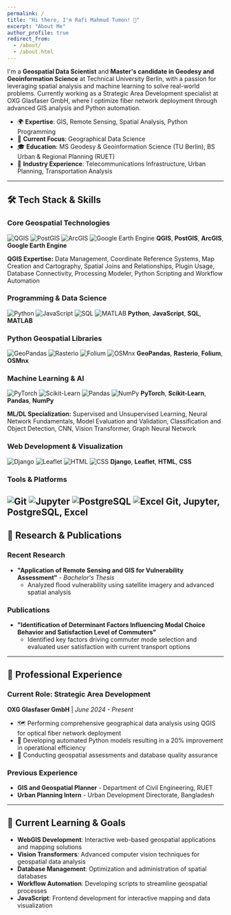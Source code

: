 ```yaml
---
permalink: /
title: "Hi there, I'm Rafi Mahmud Tumon! 👋"
excerpt: "About Me"
author_profile: true
redirect_from: 
  - /about/
  - /about.html
---
```




I'm a **Geospatial Data Scientist** and **Master's candidate in Geodesy and Geoinformation Science** at Technical University Berlin, with a passion for leveraging spatial analysis and machine learning to solve real-world problems. Currently working as a Strategic Area Development specialist at OXG Glasfaser GmbH, where I optimize fiber network deployment through advanced GIS analysis and Python automation.

- 🌍 **Expertise**: GIS, Remote Sensing, Spatial Analysis, Python Programming
- 🔭 **Current Focus**: Geographical Data Science
- 🎓 **Education**: MS Geodesy & Geoinformation Science (TU Berlin), BS Urban & Regional Planning (RUET)
- 💼 **Industry Experience**: Telecommunications Infrastructure, Urban Planning, Transportation Analysis

---

## 🛠️ Tech Stack & Skills

### **Core Geospatial Technologies**
![QGIS](https://img.shields.io/badge/QGIS-3.34-589632?style=for-the-badge&logo=qgis&logoColor=white)
![PostGIS](https://img.shields.io/badge/PostGIS-336791?style=for-the-badge&logo=postgresql&logoColor=white)
![ArcGIS](https://img.shields.io/badge/ArcGIS-2C5282?style=for-the-badge&logo=esri&logoColor=white)
![Google Earth Engine](https://img.shields.io/badge/Google_Earth_Engine-4285F4?style=for-the-badge&logo=google-earth&logoColor=white)
**QGIS**,  **PostGIS**,  **ArcGIS**,  **Google Earth Engine**

**QGIS Expertise:** Data Management, Coordinate Reference Systems, Map Creation and Cartography, Spatial Joins and Relationships, Plugin Usage, Database Connectivity, Processing Modeler, Python Scripting and Workflow Automation

### **Programming & Data Science**
![Python](https://img.shields.io/badge/Python-3776AB?style=for-the-badge&logo=python&logoColor=white)
![JavaScript](https://img.shields.io/badge/JavaScript-F7DF1E?style=for-the-badge&logo=javascript&logoColor=black)
![SQL](https://img.shields.io/badge/SQL-336791?style=for-the-badge&logo=postgresql&logoColor=white)
![MATLAB](https://img.shields.io/badge/MATLAB-FF6500?style=for-the-badge&logo=mathworks&logoColor=white)
**Python**,  **JavaScript**,  **SQL**,  **MATLAB**

### **Python Geospatial Libraries**
![GeoPandas](https://img.shields.io/badge/GeoPandas-000000?style=for-the-badge&logo=pandas&logoColor=white)
![Rasterio](https://img.shields.io/badge/Rasterio-4CAF50?style=for-the-badge)
![Folium](https://img.shields.io/badge/Folium-77B829?style=for-the-badge&logo=leaflet&logoColor=white)
![OSMnx](https://img.shields.io/badge/OSMnx-FF6B6B?style=for-the-badge)
**GeoPandas**,  **Rasterio**,  **Folium**,  **OSMnx**

### **Machine Learning & AI**
![PyTorch](https://img.shields.io/badge/PyTorch-EE4C2C?style=for-the-badge&logo=pytorch&logoColor=white)
![Scikit-Learn](https://img.shields.io/badge/scikit--learn-F7931E?style=for-the-badge&logo=scikit-learn&logoColor=white)
![Pandas](https://img.shields.io/badge/Pandas-150458?style=for-the-badge&logo=pandas&logoColor=white)
![NumPy](https://img.shields.io/badge/NumPy-013243?style=for-the-badge&logo=numpy&logoColor=white)
**PyTorch**,  **Scikit-Learn**,  **Pandas**,  **NumPy**

**ML/DL Specialization:** Supervised and Unsupervised Learning, Neural Network Fundamentals, Model Evaluation and Validation, Classification and Object Detection, CNN, Vision Transformer, Graph Neural Network

### **Web Development & Visualization**
![Django](https://img.shields.io/badge/Django-092E20?style=for-the-badge&logo=django&logoColor=white)
![Leaflet](https://img.shields.io/badge/Leaflet-199900?style=for-the-badge&logo=leaflet&logoColor=white)
![HTML](https://img.shields.io/badge/HTML-E34F26?style=for-the-badge&logo=html5&logoColor=white)
![CSS](https://img.shields.io/badge/CSS-1572B6?style=for-the-badge&logo=css3&logoColor=white)
**Django**,  **Leaflet**,  **HTML**,  **CSS**

### **Tools & Platforms**
![Git](https://img.shields.io/badge/Git-F05032?style=for-the-badge&logo=git&logoColor=white)
![Jupyter](https://img.shields.io/badge/Jupyter-F37626?style=for-the-badge&logo=jupyter&logoColor=white)
![PostgreSQL](https://img.shields.io/badge/PostgreSQL-336791?style=for-the-badge&logo=postgresql&logoColor=white)
![Excel](https://img.shields.io/badge/Microsoft_Excel-217346?style=for-the-badge&logo=microsoft-excel&logoColor=white)
**Git**,  **Jupyter**,  **PostgreSQL**,  **Excel**
---

## 🔬 Research & Publications

### **Recent Research**
- **"Application of Remote Sensing and GIS for Vulnerability Assessment"** - *Bachelor's Thesis*
  - Analyzed flood vulnerability using satellite imagery and advanced spatial analysis

### **Publications**
- **"Identification of Determinant Factors Influencing Modal Choice Behavior and Satisfaction Level of Commuters"**
  - Identified key factors driving commuter mode selection and evaluated user satisfaction with current transport options

---

## 💼 Professional Experience

### **Current Role: Strategic Area Development** 
**OXG Glasfaser GmbH** | *June 2024 - Present*
- 🗺️ Performing comprehensive geographical data analysis using QGIS for optical fiber network deployment
- 🐍 Developing automated Python models resulting in a 20% improvement in operational efficiency
- 🎯 Conducting geospatial assessments and database quality assurance

### **Previous Experience**
- **GIS and Geospatial Planner** - Department of Civil Engineering, RUET
- **Urban Planning Intern** - Urban Development Directorate, Bangladesh

---

## 🎯 Current Learning & Goals

- **WebGIS Development**: Interactive web-based geospatial applications and mapping solutions
- **Vision Transformers**: Advanced computer vision techniques for geospatial data analysis
- **Database Management**: Optimization and administration of spatial databases
- **Workflow Automation**: Developing scripts to streamline geospatial processes
- **JavaScript**: Frontend development for interactive mapping and data visualization